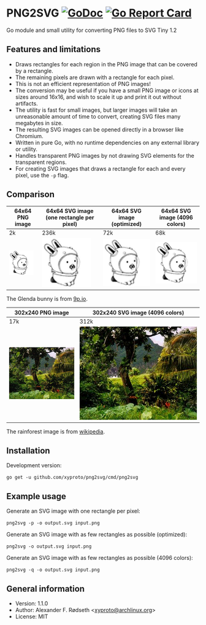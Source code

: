 # PNG2SVG [![GoDoc](https://godoc.org/github.com/xyproto/png2svg?status.svg)](http://godoc.org/github.com/xyproto/png2svg) [![Go Report Card](https://goreportcard.com/badge/github.com/xyproto/png2svg)](https://goreportcard.com/report/github.com/xyproto/png2svg)

Go module and small utility for converting PNG files to SVG Tiny 1.2

## Features and limitations

* Draws rectangles for each region in the PNG image that can be covered by a rectangle.
* The remaining pixels are drawn with a rectangle for each pixel.
* This is not an efficient representation of PNG images!
* The conversion may be useful if you have a small PNG image or icons at sizes around 16x16, and wish to scale it up and print it out without artifacts.
* The utility is fast for small images, but larger images will take an unreasonable amount of time to convert, creating SVG files many megabytes in size.
* The resulting SVG images can be opened directly in a browser like Chromium.
* Written in pure Go, with no runtime dependencies on any external library or utility.
* Handles transparent PNG images by not drawing SVG elements for the transparent regions.
* For creating SVG images that draws a rectangle for each and every pixel, use the `-p` flag.

## Comparison

| 64x64 PNG image      | 64x64 SVG image (one rectangle per pixel) | 64x64 SVG image (optimized) | 64x64 SVG image (4096 colors) |
| -------------------- | ----------------------------------------- | --------------------------- | ----------------------------- |
| 2k                   | 236k                                      | 72k                         | 68k                           |
| ![png](img/acme.png) | ![png](img/acme_singlepixel.svg)          | ![png](img/acme.svg)        | ![png](img/acme4096.svg)      |

The Glenda bunny is from [9p.io](https://9p.io/plan9/glenda.html).

| 302x240 PNG image          | 302x240 SVG image (4096 colors)  |
| -------------------------- | -------------------------------- |
| 17k                        | 312k                             |
| ![png](img/rainforest.png) | ![png](img/rainforest4096.svg) |

The rainforest image is from [wikipedia](https://en.wikipedia.org/wiki/Landscape).

## Installation

Development version:

    go get -u github.com/xyproto/png2svg/cmd/png2svg

## Example usage

Generate an SVG image with one rectangle per pixel:

    png2svg -p -o output.svg input.png

Generate an SVG image with as few rectangles as possible (optimized):

    png2svg -o output.svg input.png

Generate an SVG image with as few rectangles as possible (4096 colors):

    png2svg -q -o output.svg input.png

## General information

* Version: 1.1.0
* Author: Alexander F. Rødseth &lt;xyproto@archlinux.org&gt;
* License: MIT
